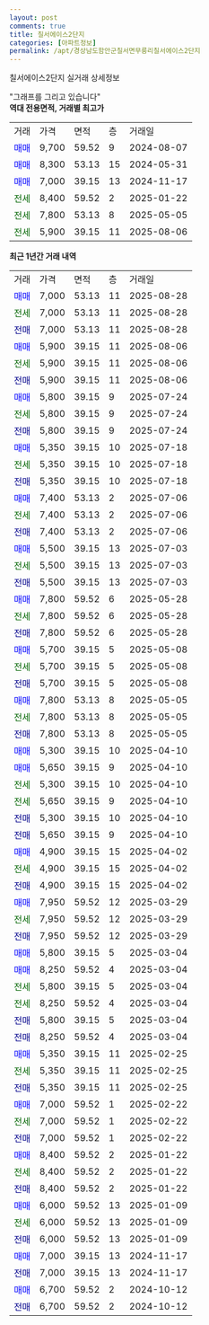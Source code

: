 ```yaml
---
layout: post
comments: true
title: 칠서에이스2단지
categories: [아파트정보]
permalink: /apt/경상남도함안군칠서면무릉리칠서에이스2단지
---
```


칠서에이스2단지 실거래 상세정보

<script type="text/javascript">
  google.charts.load('current', {'packages':['line', 'corechart']});
  google.charts.setOnLoadCallback(drawChart);

  function drawChart() {
    var data = new google.visualization.DataTable();
    data.addColumn('date', '거래일');
    data.addColumn('number', "매매");
    data.addColumn('number', "전세");
    data.addColumn('number', "전매");

    data.addRows([[new Date(Date.parse("2025-08-28")), 7000, null, null], [new Date(Date.parse("2025-08-28")), null, 7000, null], [new Date(Date.parse("2025-08-28")), null, null, 7000], [new Date(Date.parse("2025-08-06")), 5900, null, null], [new Date(Date.parse("2025-08-06")), null, 5900, null], [new Date(Date.parse("2025-08-06")), null, null, 5900], [new Date(Date.parse("2025-07-24")), 5800, null, null], [new Date(Date.parse("2025-07-24")), null, 5800, null], [new Date(Date.parse("2025-07-24")), null, null, 5800], [new Date(Date.parse("2025-07-18")), 5350, null, null], [new Date(Date.parse("2025-07-18")), null, 5350, null], [new Date(Date.parse("2025-07-18")), null, null, 5350], [new Date(Date.parse("2025-07-06")), 7400, null, null], [new Date(Date.parse("2025-07-06")), null, 7400, null], [new Date(Date.parse("2025-07-06")), null, null, 7400], [new Date(Date.parse("2025-07-03")), 5500, null, null], [new Date(Date.parse("2025-07-03")), null, 5500, null], [new Date(Date.parse("2025-07-03")), null, null, 5500], [new Date(Date.parse("2025-05-28")), 7800, null, null], [new Date(Date.parse("2025-05-28")), null, 7800, null], [new Date(Date.parse("2025-05-28")), null, null, 7800], [new Date(Date.parse("2025-05-08")), 5700, null, null], [new Date(Date.parse("2025-05-08")), null, 5700, null], [new Date(Date.parse("2025-05-08")), null, null, 5700], [new Date(Date.parse("2025-05-05")), 7800, null, null], [new Date(Date.parse("2025-05-05")), null, 7800, null], [new Date(Date.parse("2025-05-05")), null, null, 7800], [new Date(Date.parse("2025-04-10")), 5300, null, null], [new Date(Date.parse("2025-04-10")), 5650, null, null], [new Date(Date.parse("2025-04-10")), null, 5300, null], [new Date(Date.parse("2025-04-10")), null, 5650, null], [new Date(Date.parse("2025-04-10")), null, null, 5300], [new Date(Date.parse("2025-04-10")), null, null, 5650], [new Date(Date.parse("2025-04-02")), 4900, null, null], [new Date(Date.parse("2025-04-02")), null, 4900, null], [new Date(Date.parse("2025-04-02")), null, null, 4900], [new Date(Date.parse("2025-03-29")), 7950, null, null], [new Date(Date.parse("2025-03-29")), null, 7950, null], [new Date(Date.parse("2025-03-29")), null, null, 7950], [new Date(Date.parse("2025-03-04")), 5800, null, null], [new Date(Date.parse("2025-03-04")), 8250, null, null], [new Date(Date.parse("2025-03-04")), null, 5800, null], [new Date(Date.parse("2025-03-04")), null, 8250, null], [new Date(Date.parse("2025-03-04")), null, null, 5800], [new Date(Date.parse("2025-03-04")), null, null, 8250], [new Date(Date.parse("2025-02-25")), 5350, null, null], [new Date(Date.parse("2025-02-25")), null, 5350, null], [new Date(Date.parse("2025-02-25")), null, null, 5350], [new Date(Date.parse("2025-02-22")), 7000, null, null], [new Date(Date.parse("2025-02-22")), null, 7000, null], [new Date(Date.parse("2025-02-22")), null, null, 7000], [new Date(Date.parse("2025-01-22")), 8400, null, null], [new Date(Date.parse("2025-01-22")), null, 8400, null], [new Date(Date.parse("2025-01-22")), null, null, 8400], [new Date(Date.parse("2025-01-09")), 6000, null, null], [new Date(Date.parse("2025-01-09")), null, 6000, null], [new Date(Date.parse("2025-01-09")), null, null, 6000], [new Date(Date.parse("2024-11-17")), 7000, null, null], [new Date(Date.parse("2024-11-17")), null, null, 7000], [new Date(Date.parse("2024-10-12")), 6700, null, null], [new Date(Date.parse("2024-10-12")), null, null, 6700]]);

    var options = {
      hAxis: {
        format: 'yyyy/MM/dd'
      },    
      lineWidth: 0,
      pointsVisible: true,    
      title: '최근 1년간 유형별 실거래가 분포',
      legend: { position: 'bottom' }
    };

    var formatter = new google.visualization.NumberFormat({pattern:'###,###'} );
    formatter.format(data, 1);
    formatter.format(data, 2);
    
    setTimeout(function() {
        var chart = new google.visualization.LineChart(document.getElementById('columnchart_material'));
        chart.draw(data, (options));
        document.getElementById('loading').style.display = 'none';
    }, 200);
  }
</script>


<div id="loading" style="z-index:20; display: block; margin-left: 0px">"그래프를 그리고 있습니다"</div>
<div id="columnchart_material" style="width: 95%; margin-left: 0px; display: block"></div>
<!-- contents start -->
<b>역대 전용면적, 거래별 최고가</b>
<table class="sortable">
    <tr>
      <td>거래</td>
      <td>가격</td>
      <td>면적</td>
      <td>층</td>
      <td>거래일</td>
    </tr>
        <tr>
          <td><a style="color: blue">매매</a></td>
          <td>9,700</td>
          <td>59.52</td>
          <td>9</td>
          <td>2024-08-07</td>
        </tr>            <tr>
          <td><a style="color: blue">매매</a></td>
          <td>8,300</td>
          <td>53.13</td>
          <td>15</td>
          <td>2024-05-31</td>
        </tr>            <tr>
          <td><a style="color: blue">매매</a></td>
          <td>7,000</td>
          <td>39.15</td>
          <td>13</td>
          <td>2024-11-17</td>
        </tr>        
        <tr>
              <td><a style="color: darkgreen">전세</a></td>
              <td>8,400</td>
              <td>59.52</td>
              <td>2</td>
              <td>2025-01-22</td>
            </tr>            <tr>
              <td><a style="color: darkgreen">전세</a></td>
              <td>7,800</td>
              <td>53.13</td>
              <td>8</td>
              <td>2025-05-05</td>
            </tr>            <tr>
              <td><a style="color: darkgreen">전세</a></td>
              <td>5,900</td>
              <td>39.15</td>
              <td>11</td>
              <td>2025-08-06</td>
            </tr>        
    
</table>

<b>최근 1년간 거래 내역</b>

<table class="sortable">
    <tr>
      <td>거래</td>
      <td>가격</td>
      <td>면적</td>
      <td>층</td>
      <td>거래일</td>
    </tr>
    <tr>
      <td><a style="color: blue">매매</a></td>
      <td>7,000</td>
      <td>53.13</td>
      <td>11</td>
      <td>2025-08-28</td>
    </tr>          <tr>
      <td><a style="color: darkgreen">전세</a></td>
      <td>7,000</td>
      <td>53.13</td>
      <td>11</td>
      <td>2025-08-28</td>
    </tr>          <tr>
      <td><a style="color: darkblue">전매</a></td>
      <td>7,000</td>
      <td>53.13</td>
      <td>11</td>
      <td>2025-08-28</td>
    </tr>          <tr>
      <td><a style="color: blue">매매</a></td>
      <td>5,900</td>
      <td>39.15</td>
      <td>11</td>
      <td>2025-08-06</td>
    </tr>          <tr>
      <td><a style="color: darkgreen">전세</a></td>
      <td>5,900</td>
      <td>39.15</td>
      <td>11</td>
      <td>2025-08-06</td>
    </tr>          <tr>
      <td><a style="color: darkblue">전매</a></td>
      <td>5,900</td>
      <td>39.15</td>
      <td>11</td>
      <td>2025-08-06</td>
    </tr>          <tr>
      <td><a style="color: blue">매매</a></td>
      <td>5,800</td>
      <td>39.15</td>
      <td>9</td>
      <td>2025-07-24</td>
    </tr>          <tr>
      <td><a style="color: darkgreen">전세</a></td>
      <td>5,800</td>
      <td>39.15</td>
      <td>9</td>
      <td>2025-07-24</td>
    </tr>          <tr>
      <td><a style="color: darkblue">전매</a></td>
      <td>5,800</td>
      <td>39.15</td>
      <td>9</td>
      <td>2025-07-24</td>
    </tr>          <tr>
      <td><a style="color: blue">매매</a></td>
      <td>5,350</td>
      <td>39.15</td>
      <td>10</td>
      <td>2025-07-18</td>
    </tr>          <tr>
      <td><a style="color: darkgreen">전세</a></td>
      <td>5,350</td>
      <td>39.15</td>
      <td>10</td>
      <td>2025-07-18</td>
    </tr>          <tr>
      <td><a style="color: darkblue">전매</a></td>
      <td>5,350</td>
      <td>39.15</td>
      <td>10</td>
      <td>2025-07-18</td>
    </tr>          <tr>
      <td><a style="color: blue">매매</a></td>
      <td>7,400</td>
      <td>53.13</td>
      <td>2</td>
      <td>2025-07-06</td>
    </tr>          <tr>
      <td><a style="color: darkgreen">전세</a></td>
      <td>7,400</td>
      <td>53.13</td>
      <td>2</td>
      <td>2025-07-06</td>
    </tr>          <tr>
      <td><a style="color: darkblue">전매</a></td>
      <td>7,400</td>
      <td>53.13</td>
      <td>2</td>
      <td>2025-07-06</td>
    </tr>          <tr>
      <td><a style="color: blue">매매</a></td>
      <td>5,500</td>
      <td>39.15</td>
      <td>13</td>
      <td>2025-07-03</td>
    </tr>          <tr>
      <td><a style="color: darkgreen">전세</a></td>
      <td>5,500</td>
      <td>39.15</td>
      <td>13</td>
      <td>2025-07-03</td>
    </tr>          <tr>
      <td><a style="color: darkblue">전매</a></td>
      <td>5,500</td>
      <td>39.15</td>
      <td>13</td>
      <td>2025-07-03</td>
    </tr>          <tr>
      <td><a style="color: blue">매매</a></td>
      <td>7,800</td>
      <td>59.52</td>
      <td>6</td>
      <td>2025-05-28</td>
    </tr>          <tr>
      <td><a style="color: darkgreen">전세</a></td>
      <td>7,800</td>
      <td>59.52</td>
      <td>6</td>
      <td>2025-05-28</td>
    </tr>          <tr>
      <td><a style="color: darkblue">전매</a></td>
      <td>7,800</td>
      <td>59.52</td>
      <td>6</td>
      <td>2025-05-28</td>
    </tr>          <tr>
      <td><a style="color: blue">매매</a></td>
      <td>5,700</td>
      <td>39.15</td>
      <td>5</td>
      <td>2025-05-08</td>
    </tr>          <tr>
      <td><a style="color: darkgreen">전세</a></td>
      <td>5,700</td>
      <td>39.15</td>
      <td>5</td>
      <td>2025-05-08</td>
    </tr>          <tr>
      <td><a style="color: darkblue">전매</a></td>
      <td>5,700</td>
      <td>39.15</td>
      <td>5</td>
      <td>2025-05-08</td>
    </tr>          <tr>
      <td><a style="color: blue">매매</a></td>
      <td>7,800</td>
      <td>53.13</td>
      <td>8</td>
      <td>2025-05-05</td>
    </tr>          <tr>
      <td><a style="color: darkgreen">전세</a></td>
      <td>7,800</td>
      <td>53.13</td>
      <td>8</td>
      <td>2025-05-05</td>
    </tr>          <tr>
      <td><a style="color: darkblue">전매</a></td>
      <td>7,800</td>
      <td>53.13</td>
      <td>8</td>
      <td>2025-05-05</td>
    </tr>          <tr>
      <td><a style="color: blue">매매</a></td>
      <td>5,300</td>
      <td>39.15</td>
      <td>10</td>
      <td>2025-04-10</td>
    </tr>          <tr>
      <td><a style="color: blue">매매</a></td>
      <td>5,650</td>
      <td>39.15</td>
      <td>9</td>
      <td>2025-04-10</td>
    </tr>          <tr>
      <td><a style="color: darkgreen">전세</a></td>
      <td>5,300</td>
      <td>39.15</td>
      <td>10</td>
      <td>2025-04-10</td>
    </tr>          <tr>
      <td><a style="color: darkgreen">전세</a></td>
      <td>5,650</td>
      <td>39.15</td>
      <td>9</td>
      <td>2025-04-10</td>
    </tr>          <tr>
      <td><a style="color: darkblue">전매</a></td>
      <td>5,300</td>
      <td>39.15</td>
      <td>10</td>
      <td>2025-04-10</td>
    </tr>          <tr>
      <td><a style="color: darkblue">전매</a></td>
      <td>5,650</td>
      <td>39.15</td>
      <td>9</td>
      <td>2025-04-10</td>
    </tr>          <tr>
      <td><a style="color: blue">매매</a></td>
      <td>4,900</td>
      <td>39.15</td>
      <td>15</td>
      <td>2025-04-02</td>
    </tr>          <tr>
      <td><a style="color: darkgreen">전세</a></td>
      <td>4,900</td>
      <td>39.15</td>
      <td>15</td>
      <td>2025-04-02</td>
    </tr>          <tr>
      <td><a style="color: darkblue">전매</a></td>
      <td>4,900</td>
      <td>39.15</td>
      <td>15</td>
      <td>2025-04-02</td>
    </tr>          <tr>
      <td><a style="color: blue">매매</a></td>
      <td>7,950</td>
      <td>59.52</td>
      <td>12</td>
      <td>2025-03-29</td>
    </tr>          <tr>
      <td><a style="color: darkgreen">전세</a></td>
      <td>7,950</td>
      <td>59.52</td>
      <td>12</td>
      <td>2025-03-29</td>
    </tr>          <tr>
      <td><a style="color: darkblue">전매</a></td>
      <td>7,950</td>
      <td>59.52</td>
      <td>12</td>
      <td>2025-03-29</td>
    </tr>          <tr>
      <td><a style="color: blue">매매</a></td>
      <td>5,800</td>
      <td>39.15</td>
      <td>5</td>
      <td>2025-03-04</td>
    </tr>          <tr>
      <td><a style="color: blue">매매</a></td>
      <td>8,250</td>
      <td>59.52</td>
      <td>4</td>
      <td>2025-03-04</td>
    </tr>          <tr>
      <td><a style="color: darkgreen">전세</a></td>
      <td>5,800</td>
      <td>39.15</td>
      <td>5</td>
      <td>2025-03-04</td>
    </tr>          <tr>
      <td><a style="color: darkgreen">전세</a></td>
      <td>8,250</td>
      <td>59.52</td>
      <td>4</td>
      <td>2025-03-04</td>
    </tr>          <tr>
      <td><a style="color: darkblue">전매</a></td>
      <td>5,800</td>
      <td>39.15</td>
      <td>5</td>
      <td>2025-03-04</td>
    </tr>          <tr>
      <td><a style="color: darkblue">전매</a></td>
      <td>8,250</td>
      <td>59.52</td>
      <td>4</td>
      <td>2025-03-04</td>
    </tr>          <tr>
      <td><a style="color: blue">매매</a></td>
      <td>5,350</td>
      <td>39.15</td>
      <td>11</td>
      <td>2025-02-25</td>
    </tr>          <tr>
      <td><a style="color: darkgreen">전세</a></td>
      <td>5,350</td>
      <td>39.15</td>
      <td>11</td>
      <td>2025-02-25</td>
    </tr>          <tr>
      <td><a style="color: darkblue">전매</a></td>
      <td>5,350</td>
      <td>39.15</td>
      <td>11</td>
      <td>2025-02-25</td>
    </tr>          <tr>
      <td><a style="color: blue">매매</a></td>
      <td>7,000</td>
      <td>59.52</td>
      <td>1</td>
      <td>2025-02-22</td>
    </tr>          <tr>
      <td><a style="color: darkgreen">전세</a></td>
      <td>7,000</td>
      <td>59.52</td>
      <td>1</td>
      <td>2025-02-22</td>
    </tr>          <tr>
      <td><a style="color: darkblue">전매</a></td>
      <td>7,000</td>
      <td>59.52</td>
      <td>1</td>
      <td>2025-02-22</td>
    </tr>          <tr>
      <td><a style="color: blue">매매</a></td>
      <td>8,400</td>
      <td>59.52</td>
      <td>2</td>
      <td>2025-01-22</td>
    </tr>          <tr>
      <td><a style="color: darkgreen">전세</a></td>
      <td>8,400</td>
      <td>59.52</td>
      <td>2</td>
      <td>2025-01-22</td>
    </tr>          <tr>
      <td><a style="color: darkblue">전매</a></td>
      <td>8,400</td>
      <td>59.52</td>
      <td>2</td>
      <td>2025-01-22</td>
    </tr>          <tr>
      <td><a style="color: blue">매매</a></td>
      <td>6,000</td>
      <td>59.52</td>
      <td>13</td>
      <td>2025-01-09</td>
    </tr>          <tr>
      <td><a style="color: darkgreen">전세</a></td>
      <td>6,000</td>
      <td>59.52</td>
      <td>13</td>
      <td>2025-01-09</td>
    </tr>          <tr>
      <td><a style="color: darkblue">전매</a></td>
      <td>6,000</td>
      <td>59.52</td>
      <td>13</td>
      <td>2025-01-09</td>
    </tr>          <tr>
      <td><a style="color: blue">매매</a></td>
      <td>7,000</td>
      <td>39.15</td>
      <td>13</td>
      <td>2024-11-17</td>
    </tr>          <tr>
      <td><a style="color: darkblue">전매</a></td>
      <td>7,000</td>
      <td>39.15</td>
      <td>13</td>
      <td>2024-11-17</td>
    </tr>          <tr>
      <td><a style="color: blue">매매</a></td>
      <td>6,700</td>
      <td>59.52</td>
      <td>2</td>
      <td>2024-10-12</td>
    </tr>          <tr>
      <td><a style="color: darkblue">전매</a></td>
      <td>6,700</td>
      <td>59.52</td>
      <td>2</td>
      <td>2024-10-12</td>
    </tr>      </table>
<!-- contents end -->    

